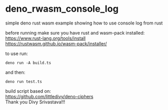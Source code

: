 # deno_rwasm_console_log
simple deno rust wasm example showing how to use console log from rust

before running make sure you have rust and wasm-pack installed:  
https://www.rust-lang.org/tools/install  
https://rustwasm.github.io/wasm-pack/installer/  

to use run:

```deno run -A build.ts```

and then:

```deno run test.ts```

build script based on:  
https://github.com/littledivy/deno-ciphers   
Thank you Divy Srivastava!!!
